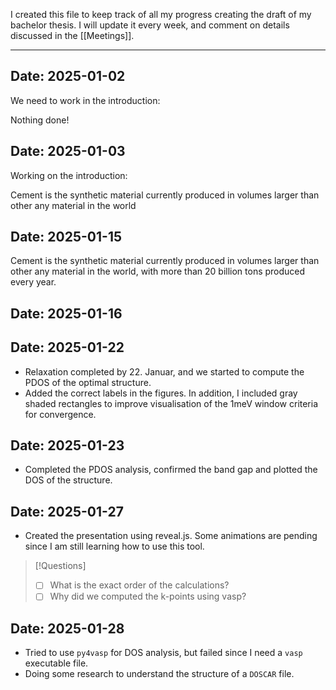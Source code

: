 I created this file to keep track of all my progress creating the draft of my bachelor thesis. 
I will update it every week, and comment on details discussed in the [[Meetings]]. 
***
## **Date:** 2025-01-02
We need to work in the introduction: 

Nothing done! 
## **Date:** 2025-01-03
Working on the introduction: 

Cement is the synthetic material currently produced in volumes larger than other any material in the world 
## **Date:** 2025-01-15
Cement is the synthetic material currently produced in volumes larger than other any material in the world, with more than 20 billion tons produced every year.  

## **Date:** 2025-01-16


## **Date:** 2025-01-22

- Relaxation completed by 22. Januar, and we started to compute the PDOS of the optimal structure.
- Added the correct labels in the figures. In addition, I included gray shaded rectangles to improve visualisation of the 1meV window criteria for convergence.

## **Date:** 2025-01-23
- Completed the PDOS analysis, confirmed the band gap and plotted the DOS of the structure. 

## **Date:** 2025-01-27
- Created the presentation using reveal.js. Some animations are pending since I am still learning how to use this tool.

>[!Questions]
>- [ ] What is the exact order of the calculations?
>- [ ] Why did we computed the k-points using vasp?
## **Date:** 2025-01-28
- Tried to use `py4vasp` for DOS analysis, but failed since I need a `vasp` executable file. 
- Doing some research to understand the structure of a `DOSCAR` file. 

